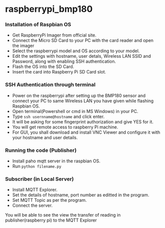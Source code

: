 # raspberrypi_bmp180

### Installation of Raspbian OS
- Get RaspberryPi Imager from official site.
- Connect the Micro SD Card to your PC with the card reader and open the imager
- Select the raspberrypi model and OS according to your model.
- Edit the settings with hostname, user detals, Wireless LAN SSID and Password, along with enabling SSH authentication.
- Flash the OS into the SD Card.
- Insert the card into Raspberry Pi SD Card slot.

### SSH Authentication through terminal
- Power on the raspberrypi after setting up the BMP180 sensor and connect your PC to same Wireless LAN you have given while flashing Raspbian OS.
- Open terminal(Powershell or cmd in MS Windows) in your PC.
- Type ```ssh usernname@hostname``` and click enter.
- It will be asking for some fingerprint authorization and give YES for it.
- You will get remote access to raspberry Pi machine.
- For GUI, you shall download and install VNC Viewer and configure it with your hostname and user details.

### Running the code (Publisher)
- Install paho mqtt server in the raspbian OS.
- Run ```python filename.py```

### Subscriber (in Local Server)
- Install MQTT Explorer.
- Set the details of hostname, port number as editted in the program.
- Set MQTT Topic as per the program.
- Connect the server.

You will be able to see the view the transfer of reading in publisher(raspberry pi) to the MQTT Explorer
